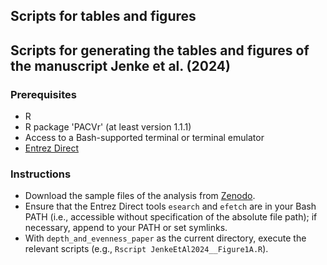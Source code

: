## Scripts for tables and figures
Scripts for generating the tables and figures of the manuscript Jenke et al. (2024)
---

### Prerequisites
- R
- R package 'PACVr' (at least version 1.1.1)
- Access to a Bash-supported terminal or terminal emulator
- [Entrez Direct](https://www.ncbi.nlm.nih.gov/books/NBK179288/)

### Instructions
- Download the sample files of the analysis from [Zenodo](https://zenodo.org/records/4555956).
- Ensure that the Entrez Direct tools `esearch` and `efetch` are in your Bash PATH (i.e., accessible without specification of the absolute file path); if necessary, append to your PATH or set symlinks.
- With `depth_and_evenness_paper` as the current directory, execute the relevant scripts (e.g., `Rscript JenkeEtAl2024__Figure1A.R`).
